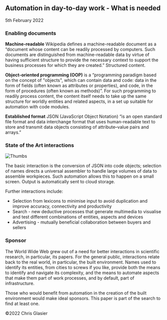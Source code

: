 ## Automation in day-to-day work - What is needed

5th February 2022

### Enabling documents

**Machine-readable** Wikipedia defines a machine-readable document as a “document whose content can be readily processed by computers. Such documents are distinguished from machine-readable data by virtue of having sufficient structure to provide the necessary context to support the business processes for which they are created.”
Structured content. 

**Object-oriented programming (OOP)** is a “programming paradigm based on the concept of "objects", which can contain data and code: data in the form of fields (often known as attributes or properties), and code, in the form of procedures (often known as methods)”. For such programming to readily process content, the content itself needs to take up the same structure for worldly entities and related aspects, in a set up suitable for automation with code modules.

**Established format** JSON (JavaScript Object Notation) “is an open standard file format and data interchange format that uses human-readable text to store and transmit data objects consisting of attribute–value pairs and arrays.”

### State of the Art interactions

![Thumbs](https://user-images.githubusercontent.com/19796713/161431019-92b6e96a-7e3d-4acc-80b5-480b831abdc9.png)

The basic interaction is the conversion of JSON into code objects; selection of names directs a universal assembler to handle large volumes of data  to assemble workpieces. Such automation allows this to happen on a small screen. Output is automatically sent to cloud storage. 

Further interactions include:
- Selection from lexicons to minimise input to avoid duplication and improve accuracy, connectivity and productivity
- Search  - new deductive processes that generate multimedia to visualise and test different combinations of entities, aspects and devices
- Advertising - mutually beneficial collaboration between buyers and sellers

### Sponsor

The World Wide Web grew out of a need for better interactions in scientific research, in particular, its papers. For the general public, interactions relate back to the real world, in particular, the built environment. Names used to identify its entities, from cities to screws if you like, provide both the means to identify and navigate its complexity, and the means to automate aspects that make them part of work processes, and by default, part of infrastructure. 

Those who would benefit from automation in the creation of the built environment would make ideal sponsors. This paper is part of the search to find at least one. 

 
©2022 Chris Glasier
